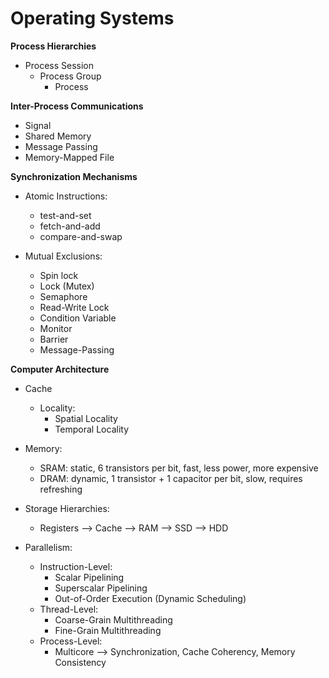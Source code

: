 # Operating Systems

**Process Hierarchies**

  - Process Session
    - Process Group
      - Process


**Inter-Process Communications**

  - Signal
  - Shared Memory
  - Message Passing
  - Memory-Mapped File


**Synchronization Mechanisms**

  - Atomic Instructions:
    - test-and-set
    - fetch-and-add
    - compare-and-swap


  - Mutual Exclusions:
    - Spin lock
    - Lock (Mutex)
    - Semaphore
    - Read-Write Lock
    - Condition Variable
    - Monitor
    - Barrier
    - Message-Passing


**Computer Architecture**

  - Cache
    - Locality:
      - Spatial Locality
      - Temporal Locality


  - Memory:
    - SRAM: static, 6 transistors per bit, fast, less power, more expensive
    - DRAM: dynamic, 1 transistor + 1 capacitor per bit, slow, requires refreshing


  - Storage Hierarchies:
    - Registers  -->  Cache  -->  RAM  -->  SSD  -->  HDD


  - Parallelism:
    - Instruction-Level:
      - Scalar Pipelining
      - Superscalar Pipelining
      - Out-of-Order Execution (Dynamic Scheduling)
    - Thread-Level:
      - Coarse-Grain Multithreading
      - Fine-Grain Multithreading
    - Process-Level:
      - Multicore --> Synchronization, Cache Coherency, Memory Consistency

